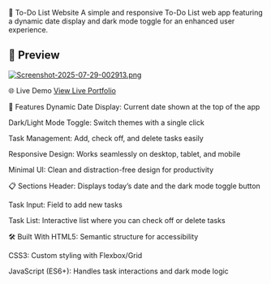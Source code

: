 📝 To-Do List Website
A simple and responsive To-Do List web app featuring a dynamic date display and dark mode toggle for an enhanced user experience.
## 📸 Preview  

[![Screenshot-2025-07-29-002913.png](https://i.postimg.cc/vByTS0wF/Screenshot-2025-07-29-002913.png)](https://postimg.cc/SXZmn7KD)

🌐 Live Demo
[View Live Portfolio](https://manar-mohamed348.github.io/To-Do-List-project/)

🚀 Features
Dynamic Date Display: Current date shown at the top of the app

Dark/Light Mode Toggle: Switch themes with a single click

Task Management: Add, check off, and delete tasks easily

Responsive Design: Works seamlessly on desktop, tablet, and mobile

Minimal UI: Clean and distraction-free design for productivity

📋 Sections
Header: Displays today’s date and the dark mode toggle button

Task Input: Field to add new tasks

Task List: Interactive list where you can check off or delete tasks

🛠️ Built With
HTML5: Semantic structure for accessibility

CSS3: Custom styling with Flexbox/Grid

JavaScript (ES6+): Handles task interactions and dark mode logic
